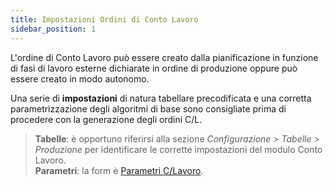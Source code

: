 ```yaml
---
title: Impostazioni Ordini di Conto Lavoro
sidebar_position: 1
---
```


L'ordine di Conto Lavoro può essere creato dalla pianificazione in funzione di fasi di lavoro esterne dichiarate in ordine di produzione oppure può essere creato in modo autonomo.

Una serie di **impostazioni** di natura tabellare precodificata e una corretta parametrizzazione degli algoritmi di base sono consigliate prima di procedere con la generazione degli ordini C/L.

> **Tabelle**: è opportuno riferirsi alla sezione *Configurazione > Tabelle > Produzione* per identificare le corrette impostazioni del modulo Conto Lavoro.  
> **Parametri**: la form è [Parametri C/Lavoro](/docs/configurations/parameters/production/subcontractor-parameters).
